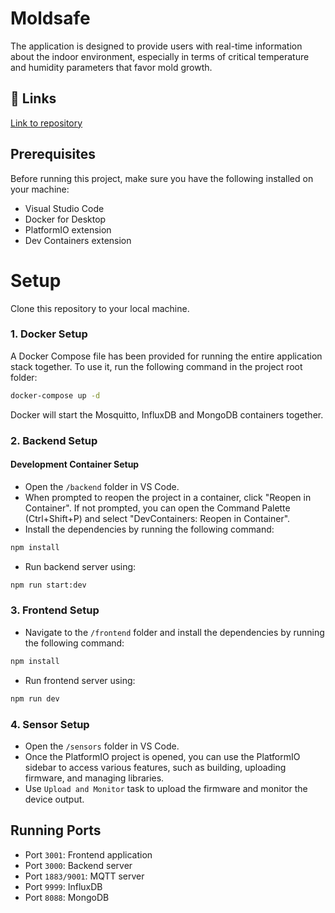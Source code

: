 # Moldsafe

The application is designed to provide users with real-time information about the indoor environment, especially in terms of critical temperature and humidity parameters that favor mold growth.

## 🔗 Links
[Link to repository](https://github.com/amalia-avramov/MoldApp)

## Prerequisites

Before running this project, make sure you have the following installed on your machine:

- Visual Studio Code
- Docker for Desktop
- PlatformIO extension
- Dev Containers extension

# Setup

Clone this repository to your local machine.

### 1. Docker Setup
A Docker Compose file has been provided for running the entire application stack together. To use it, run the following command  in the project root folder:

```bash
docker-compose up -d
```
Docker will start the Mosquitto, InfluxDB and MongoDB containers together.

### 2. Backend Setup

#### Development Container Setup

- Open the `/backend` folder in VS Code.
- When prompted to reopen the project in a container, click "Reopen in Container". If not prompted, you can open the Command Palette (Ctrl+Shift+P) and select "DevContainers: Reopen in Container".
- Install the dependencies by running the following command:

```bash
npm install
```

- Run backend server using:

```bash
npm run start:dev
```

### 3. Frontend Setup

- Navigate to the `/frontend` folder and install the dependencies by running the following command:
```bash
npm install
```
- Run frontend server using:
```bash
npm run dev
```

### 4. Sensor Setup
- Open the `/sensors` folder in VS Code.
- Once the PlatformIO project is opened, you can use the PlatformIO sidebar to access various features, such as building, uploading firmware, and managing libraries.
- Use `Upload and Monitor` task to upload the firmware and monitor the device output.

## Running Ports

- Port `3001`: Frontend application
- Port `3000`: Backend server
- Port `1883/9001`: MQTT server
- Port `9999`: InfluxDB
- Port `8088`: MongoDB
